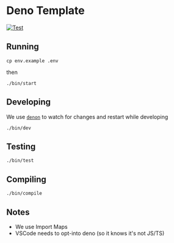 # Deno Template

[![Test](https://github.com/evantahler/deno-template/actions/workflows/deno.yml/badge.svg)](https://github.com/evantahler/deno-template/actions/workflows/deno.yml)

## Running

```
cp env.example .env
```

then

```
./bin/start
```

## Developing

We use [`denon`](https://deno.land/x/denon/denon.ts) to watch for changes and restart while developing

```
./bin/dev
```

## Testing

```
./bin/test
```

## Compiling

```
./bin/compile
```

## Notes

- We use Import Maps
- VSCode needs to opt-into deno (so it knows it's not JS/TS)
